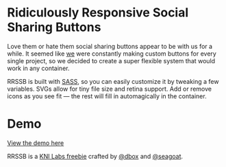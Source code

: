 
# Ridiculously Responsive Social Sharing Buttons
<p>Love them or hate them social sharing buttons appear to be with us for a while. It seemed like <a href="http://www.kurtnoble.com">we</a> were constantly making custom buttons for every single project, so we decided to create a super flexible system that would work in any container.</p>

<p>RRSSB is built with <a href="http://sass-lang.com/">SASS</a>, so you can easily customize it by tweaking a few variables. SVGs allow for tiny file size and retina support. Add or remove icons as you see fit &mdash; the rest will fill in automagically in the container.</p>

# Demo
<p><a href="http://kurtnoble.com/labs/rrssb/social-buttons.html">View the demo here</a></p>

<p>RRSSB is a <a href="http://devsitelocation.com/projects/rrssb/social-buttons.html">KNI Labs freebie</a> crafted by <a href="http://www.twitter.com/dbox/">@dbox</a> and <a href="http://www.twitter.com/seagoat">@seagoat</a>.</p>